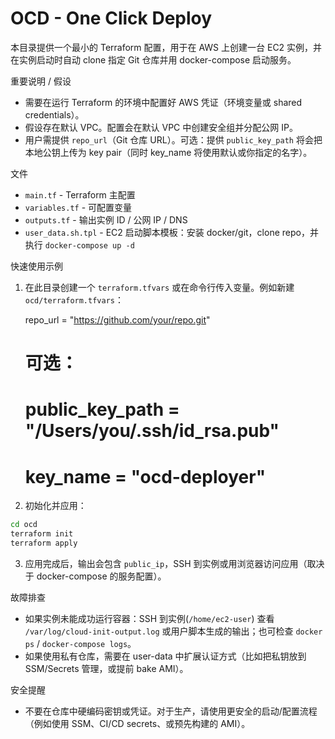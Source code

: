 # OCD - One Click Deploy

本目录提供一个最小的 Terraform 配置，用于在 AWS 上创建一台 EC2 实例，并在实例启动时自动 clone 指定 Git 仓库并用 docker-compose 启动服务。

重要说明 / 假设
- 需要在运行 Terraform 的环境中配置好 AWS 凭证（环境变量或 shared credentials）。
- 假设存在默认 VPC。配置会在默认 VPC 中创建安全组并分配公网 IP。
- 用户需提供 `repo_url`（Git 仓库 URL）。可选：提供 `public_key_path` 将会把本地公钥上传为 key pair（同时 key_name 将使用默认或你指定的名字）。

文件
- `main.tf` - Terraform 主配置
- `variables.tf` - 可配置变量
- `outputs.tf` - 输出实例 ID / 公网 IP / DNS
- `user_data.sh.tpl` - EC2 启动脚本模板：安装 docker/git，clone repo，并执行 `docker-compose up -d`

快速使用示例
1. 在此目录创建一个 `terraform.tfvars` 或在命令行传入变量。例如新建 `ocd/terraform.tfvars`：

   repo_url = "https://github.com/your/repo.git"
   # 可选：
   # public_key_path = "/Users/you/.ssh/id_rsa.pub"
   # key_name = "ocd-deployer"

2. 初始化并应用：

```bash
cd ocd
terraform init
terraform apply
```

3. 应用完成后，输出会包含 `public_ip`，SSH 到实例或用浏览器访问应用（取决于 docker-compose 的服务配置）。

故障排查
- 如果实例未能成功运行容器：SSH 到实例(`/home/ec2-user`) 查看 `/var/log/cloud-init-output.log` 或用户脚本生成的输出；也可检查 `docker ps` / `docker-compose logs`。
- 如果使用私有仓库，需要在 user-data 中扩展认证方式（比如把私钥放到 SSM/Secrets 管理，或提前 bake AMI）。

安全提醒
- 不要在仓库中硬编码密钥或凭证。对于生产，请使用更安全的启动/配置流程（例如使用 SSM、CI/CD secrets、或预先构建的 AMI）。
